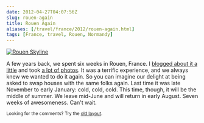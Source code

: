 ```yaml
--- 
date: 2012-04-27T04:07:56Z
slug: rouen-again
title: Rouen Again
aliases: [/travel/france/2012/rouen-again.html]
tags: [France, travel, Rouen, Normandy]
---
```


<p><a href="https://www.flickr.com/photos/theory/3330418728/"><img src="https://farm4.staticflickr.com/3359/3330418728_7a8a5024bb_z.jpg?zz=1" alt="Rouen Skyline" title="" /></a></p>

<p>A few years back, we spent six weeks in Rouen, France. I <a href="/travel/france/">blogged about it a little</a> and took <a href="https://www.flickr.com/photos/theory/tags/france/">a lot of photos</a>. It was a terrific experience, and we always knew we wanted to do it again. So you can imagine our delight at being asked to swap houses with the same folks again. Last time it was late November to early January: cold, cold, cold. This time, though, it will be the middle of summer. We leave mid-June and will return in early August. Seven weeks of awesomeness. Can't wait.</p>

<p class="past"><small>Looking for the comments? Try the <a rel="nofollow" href="//past.justatheory.com/travel/france/2012/rouen-again.html">old layout</a>.</small></p>


